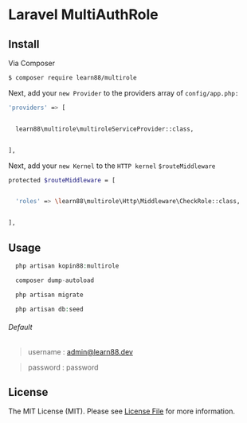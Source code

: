 # Laravel MultiAuthRole



## Install

Via Composer

``` bash
$ composer require learn88/multirole
```

Next, add your `new Provider` to the providers array of `config/app.php:`

```bash
'providers' => [


  learn88\multirole\multiroleServiceProvider::class,


],  

```
Next, add your `new Kernel` to the `HTTP kernel`  `$routeMiddleware`

```bash
protected $routeMiddleware = [


  'roles' => \learn88\multirole\Http\Middleware\CheckRole::class,


],  

```

## Usage

``` php
  php artisan kopin88:multirole

  composer dump-autoload

  php artisan migrate

  php artisan db:seed

```
###### Default
> username : admin@learn88.dev

> password : password


## License

The MIT License (MIT). Please see [License File](LICENSE.md) for more information.
